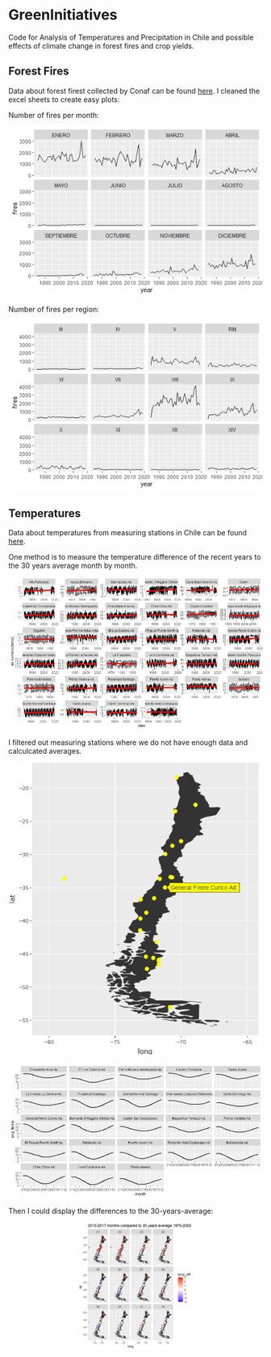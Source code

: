 # GreenInitiatives

Code for Analysis of Temperatures and Precipitation in Chile and possible effects of climate change in forest fires and crop yields.

## Forest Fires

Data about forest firest collected by Conaf can be found [here](http://www.conaf.cl/incendios-forestales/incendios-forestales-en-chile/estadisticas-historicas/).
I cleaned the excel sheets to create easy plots:

Number of fires per month:

![](img/Fires_per_month.jpeg)

Number of fires per region:

![](img/Fires_per_Region.jpeg)

## Temperatures

Data about temperatures from measuring stations in Chile can be found [here](http://www.cr2.cl/datos-de-temperatura/).

One method is to measure the temperature difference of the recent years to the 30 years average month by month.

![](img/Trends.jpeg)

I filtered out measuring stations where we do not have enough data and calculcated averages.

![](img/stations.png)

![](img/AvgTemp.jpeg)

Then I could display the differences to the 30-years-average:

![](img/temp_diff.jpeg)
